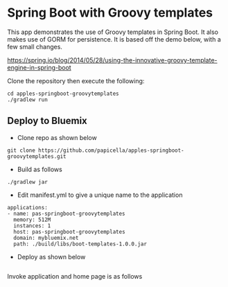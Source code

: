 # Spring Boot with Groovy templates

This app demonstrates the use of Groovy templates in Spring Boot. It also makes use of GORM for persistence.
It is based off the demo below, with a few small changes.

https://spring.io/blog/2014/05/28/using-the-innovative-groovy-template-engine-in-spring-boot

Clone the repository then execute the following:

```
cd apples-springboot-groovytemplates
./gradlew run
```

<h2> Deploy to Bluemix </h2>

- Clone repo as shown below

```
git clone https://github.com/papicella/apples-springboot-groovytemplates.git
```

- Build as follows

```
./gradlew jar
```

- Edit manifest.yml to give a unique name to the application

```
applications:
- name: pas-springboot-groovytemplates
  memory: 512M
  instances: 1
  host: pas-springboot-groovytemplates
  domain: mybluemix.net
  path: ./build/libs/boot-templates-1.0.0.jar
```

- Deploy as shown below

```

```

Invoke application and home page is as follows

